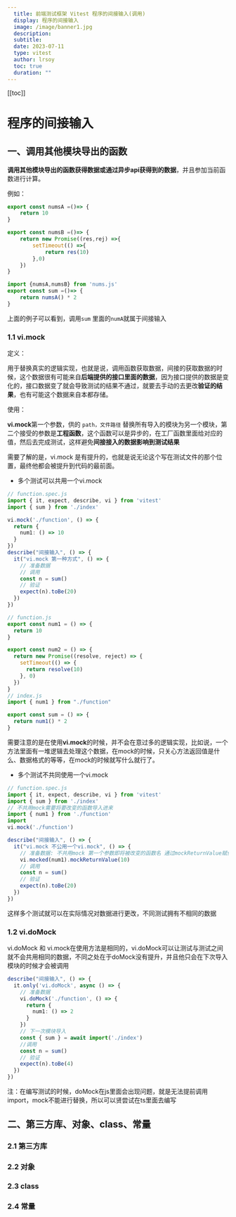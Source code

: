 ```yaml
---
  title: 前端测试框架 Vitest 程序的间接输入(调用)
  display: 程序的间接输入
  image: /image/banner1.jpg
  description: 
  subtitle: 
  date: 2023-07-11
  type: vitest
  author: lrsoy
  toc: true
  duration: ""
---
```



<DelayTeleport>

[[toc]]
</DelayTeleport>



# 程序的间接输入



## 一、调用其他模块导出的函数

**调用其他模块导出的函数获得数据或通过异步api获得到的数据**，并且参加当前函数进行计算。

例如：

```ts
export const numsA =()=> {
    return 10
}

export const numsB =()=> {
    return new Promise((res,rej) =>{
        setTimeout(() =>{
            return res(10)
        },0)
    })    
} 
```

```ts
import {numsA,numsB} from 'nums.js'
export const sum =()=> {
    return numsA() * 2
}
```



上面的例子可以看到，调用`sum` 里面的`numA`就属于间接输入



### 1.1 vi.mock 

定义：

用于替换真实的逻辑实现，也就是说，调用函数获取数据，间接的获取数据的时候，这个数据很有可能来自**后端提供的接口里面的数据**，因为接口提供的数据是变化的，接口数据变了就会导致测试的结果不通过，就要去手动的去更改**验证的结果**，也有可能这个数据来自本都存储。

使用： 

**vi.mock**第一个参数，供的 `path，文件路径` 替换所有导入的模块为另一个模块，第二个接受的参数是**工程函数**，这个函数可以是异步的，在工厂函数里面给对应的值，然后去完成测试，这样避免**间接接入的数据影响到测试结果**

需要了解的是，vi.mock 是有提升的，也就是说无论这个写在测试文件的那个位置，最终他都会被提升到代码的最前面。

* 多个测试可以共用一个vi.mock

```ts
// function.spec.js
import { it, expect, describe, vi } from 'vitest'
import { sum } from './index'

vi.mock('./function', () => {
  return {
    num1: () => 10
  }
})
describe("间接输入", () => {
  it("vi.mock 第一种方式", () => {
    // 准备数据
    // 调用
    const n = sum()
    // 验证
    expect(n).toBe(20)
  })
})

// function.js
export const num1 = () => {
  return 10
}

export const num2 = () => {
  return new Promise((resolve, reject) => {
    setTimeout(() => {
      return resolve(10)
    }, 0)
  })
}
// index.js
import { num1 } from "./function"

export const sum = () => {
  return num1() * 2
}
```

需要注意的是在使用**vi.mock**的时候，并不会在意过多的逻辑实现，比如说，一个方法里面有一堆逻辑去处理这个数据，在mock的时候，只关心方法返回值是什么、数据格式的等等，在mock的时候就写什么就行了。

* 多个测试不共同使用一个vi.mock

```ts
// function.spec.js
import { it, expect, describe, vi } from 'vitest'
import { sum } from './index'
// 不共用mock需要将要改变的函数导入进来
import { num1 } from './function'
import 
vi.mock('./function')

describe("间接输入", () => {
  it("vi.mock 不公用一个vi.mock", () => {
    // 准备数据: 不共用mock 第一个参数即将被改变的函数名 通过mockReturnValue赋值
    vi.mocked(num1).mockReturnValue(10)
    // 调用
    const n = sum()
    // 验证
    expect(n).toBe(20)
  })
})
```

这样多个测试就可以在实际情况对数据进行更改，不同测试拥有不相同的数据

### 1.2 vi.doMock 

vi.doMock 和 vi.mock在使用方法是相同的，vi.doMock可以让测试与测试之间就不会共用相同的数据，不同之处在于doMock没有提升，并且他只会在下次导入模块的时候才会被调用

```ts
describe("间接输入", () => {
  it.only('vi.doMock', async () => {
    // 准备数据
    vi.doMock('./function', () => {
      return {
        num1: () => 2
      }
    })
	// 下一次模块导入
    const { sum } = await import('./index')
    //调用
    const n = sum()
    // 验证
    expect(n).toBe(4)
  })
})
```

注：在编写测试的时候，doMock在js里面会出现问题，就是无法提前调用import，mock不能进行替换，所以可以贤尝试在ts里面去编写



## 二、第三方库、对象、class、常量

### 2.1 第三方库



### 2.2 对象



### 2.3 class



### 2.4 常量





